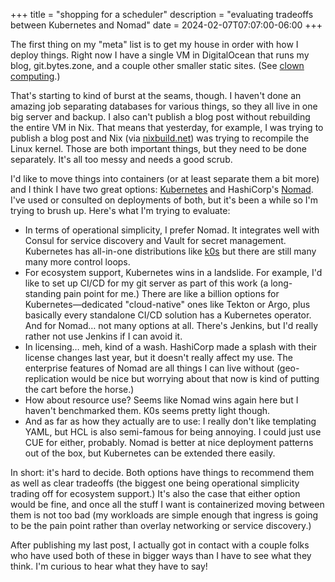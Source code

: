 +++
title = "shopping for a scheduler"
description = "evaluating tradeoffs between Kubernetes and Nomad"
date = 2024-02-07T07:07:00-06:00
+++

The first thing on my "meta" list is to get my house in order with how I deploy things. Right now I have a single VM in DigitalOcean that runs my blog, git.bytes.zone, and a couple other smaller static sites. (See [clown computing](@/posts/clown-computing.md).)

That's starting to kind of burst at the seams, though. I haven't done an amazing job separating databases for various things, so they all live in one big server and backup. I also can't publish a blog post without rebuilding the entire VM in Nix. That means that yesterday, for example, I was trying to publish a blog post and Nix (via [nixbuild.net](https://nixbuild.net)) was trying to recompile the Linux kernel. Those are both important things, but they need to be done separately. It's all too messy and needs a good scrub.

<!-- more -->

I'd like to move things into containers (or at least separate them a bit more) and I think I have two great options: [Kubernetes](https://kubernetes.io/) and HashiCorp's [Nomad](https://www.nomadproject.io/). I've used or consulted on deployments of both, but it's been a while so I'm trying to brush up. Here's what I'm trying to evaluate:

- In terms of operational simplicity, I prefer Nomad. It integrates well with Consul for service discovery and Vault for secret management. Kubernetes has all-in-one distributions like [k0s](https://k0sproject.io/) but there are still many many more control loops.
- For ecosystem support, Kubernetes wins in a landslide. For example, I'd like to set up CI/CD for my git server as part of this work (a long-standing pain point for me.) There are like a billion options for Kubernetes—dedicated "cloud-native" ones like Tekton or Argo, plus basically every standalone CI/CD solution has a Kubernetes operator. And for Nomad… not many options at all. There's Jenkins, but I'd really rather not use Jenkins if I can avoid it.
- In licensing… meh, kind of a wash. HashiCorp made a splash with their license changes last year, but it doesn't really affect my use. The enterprise features of Nomad are all things I can live without (geo-replication would be nice but worrying about that now is kind of putting the cart before the horse.)
- How about resource use? Seems like Nomad wins again here but I haven't benchmarked them. K0s seems pretty light though.
- And as far as how they actually are to use: I really don't like templating YAML, but HCL is also semi-famous for being annoying. I could just use CUE for either, probably. Nomad is better at nice deployment patterns out of the box, but Kubernetes can be extended there easily.

In short: it's hard to decide. Both options have things to recommend them as well as clear tradeoffs (the biggest one being operational simplicity trading off for ecosystem support.) It's also the case that either option would be fine, and once all the stuff I want is containerized moving between them is not too bad (my workloads are simple enough that ingress is going to be the pain point rather than overlay networking or service discovery.)

After publishing my last post, I actually got in contact with a couple folks who have used both of these in bigger ways than I have to see what they think. I'm curious to hear what they have to say!
